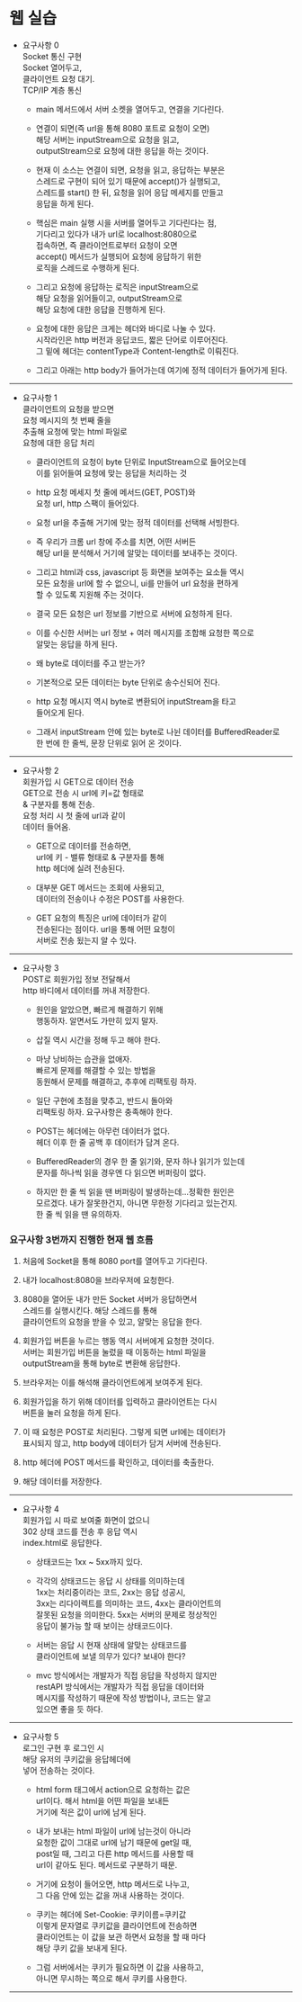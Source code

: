 # 웹 실습  
* 요구사항 0    
  Socket 통신 구현     
  Socket 열어두고,    
  클라이언트 요청 대기.   
  TCP/IP 계층 통신     

  * main 메서드에서 서버 소켓을 열어두고, 연결을 기다린다.   
  
  * 연결이 되면(즉 url을 통해 8080 포트로 요청이 오면)   
    해당 서버는 inputStream으로 요청을 읽고,     
    outputStream으로 요청에 대한 응답을 하는 것이다.   
    
  * 현재 이 소스는 연결이 되면, 요청을 읽고, 응답하는 부분은     
    스레드로 구현이 되어 있기 때문에 accept()가 실행되고,     
    스레드를 start() 한 뒤, 요청을 읽어 응답 메세지를 만들고    
    응답을 하게 된다.   
    
  * 핵심은 main 실행 시을 서버를 열어두고 기다린다는 점,    
    기다리고 있다가 내가 url로 localhost:8080으로   
    접속하면, 즉 클라이언트로부터 요청이 오면     
    accept() 메서드가 실행되어 요청에 응답하기 위한     
    로직을 스레드로 수행하게 된다.   
    
  * 그리고 요청에 응답하는 로직은 inputStream으로               
    해당 요청을 읽어들이고, outputStream으로            
    해당 요청에 대한 응답을 진행하게 된다.                  
                  
  * 요청에 대한 응답은 크게는 헤더와 바디로 나눌 수 있다.             
    시작라인은 http 버전과 응답코드, 짧은 단어로 이루어진다.            
    그 밑에 헤더는 contentType과 Content-length로 이뤄진다.            
             
  * 그리고 아래는 http body가 들어가는데 여기에 정적 데이터가 들어가게 된다.                    
***           
* 요구사항 1      
  클라이언트의 요청을 받으면     
  요청 메시지의 첫 번째 줄을    
  추출해 요청에 맞는 html 파일로    
  요청에 대한 응답 처리
      
  * 클라이언트의 요청이 byte 단위로 InputStream으로 들어오는데     
   이를 읽어들여 요청에 맞는 응답을 처리하는 것    
   
  * http 요청 메세지 첫 줄에 메서드(GET, POST)와    
   요청 url, http 스팩이 들어있다.     
   
  * 요청 url을 추출해 거기에 맞는 정적 데이터를 선택해 서빙한다.    
 
  * 즉 우리가 크롬 url 창에 주소를 치면, 어떤 서버든    
   해당 url을 분석해서 거기에 알맞는 데이터를 보내주는 것이다.   
   
  * 그리고 html과 css, javascript 등 화면을 보여주는 요소들 역시    
   모든 요청을 url에 할 수 없으니, ui를 만들어 url 요청을 편하게     
   할 수 있도록 지원해 주는 것이다.    
   
  * 결국 모든 요청은 url 정보를 기반으로 서버에 요청하게 된다.   

  * 이를 수신한 서버는 url 정보 + 여러 메시지를 조합해 요청한 쪽으로   
   알맞는 응답을 하게 된다.   
   
  * 왜 byte로 데이터를 주고 받는가?    
   * 기본적으로 모든 데이터는 byte 단위로 송수신되어 진다.     
   * http 요청 메시지 역시 byte로 변환되어 inputStream을 타고   
     들어오게 된다.   
   * 그래서 inputStream 안에 있는 byte로 나뉜 데이터를 BufferedReader로    
     한 번에 한 줄씩, 문장 단위로 읽어 온 것이다.   
***
* 요구사항 2    
  회원가입 시 GET으로 데이터 전송     
  GET으로 전송 시 url에 키=값 형태로    
  & 구분자를 통해 전송.    
  요청 처리 시 첫 줄에 url과 같이   
  데이터 들어옴.
    
  * GET으로 데이터를 전송하면,      
    url에 키 - 밸류 형태로 & 구분자를 통해    
    http 헤더에 실려 전송된다.   
   
  * 대부분 GET 메서드는 조회에 사용되고,   
   데이터의 전송이나 수정은 POST를 사용한다.  
   
  * GET 요청의 특징은 url에 데이터가 같이    
    전송된다는 점이다. url을 통해 어떤 요청이   
    서버로 전송 됬는지 알 수 있다.    
***
* 요구사항 3      
  POST로 회원가입 정보 전달해서    
  http 바디에서 데이터를 꺼내 저장한다.    
  
  * 원인을 알았으면, 빠르게 해결하기 위해      
    행동하자. 알면서도 가만히 있지 말자.   
    
  * 삽질 역시 시간을 정해 두고 해야 한다.    
  
  * 마냥 낭비하는 습관을 없애자.   
    빠르게 문제를 해결할 수 있는 방법을   
    동원해서 문제를 해결하고, 추후에 리팩토링 하자.    
    
  * 일단 구현에 초점을 맞추고, 반드시 돌아와  
    리팩토링 하자. 요구사항은 충족해야 한다.     
   
  * POST는 헤더에는 아무런 데이터가 없다.    
    헤더 이후 한 줄 공백 후 데이터가 담겨 온다.    
  
  * BufferedReader의 경우 한 줄 읽기와, 문자 하나 읽기가 있는데    
    문자를 하나씩 읽을 경우엔 다 읽으면 버퍼링이 없다.     
  
  * 하지만 한 줄 씩 읽을 땐 버퍼링이 발생하는데...정확한 원인은     
    모르겠다. 내가 잘못한건지, 아니면 무한정 기다리고 있는건지.   
    한 줄 씩 읽을 땐 유의하자.     
### 요구사항 3번까지 진행한 현재 웹 흐름     
1. 처음에 Socket을 통해 8080 port를 열어두고 기다린다.    

2. 내가 localhost:8080을 브라우저에 요청한다.   

3. 8080을 열어둔 내가 만든 Socket 서버가 응답하면서     
   스레드를 실행시킨다. 해당 스레드를 통해    
   클라이언트의 요청을 받을 수 있고, 알맞는 응답을 한다.   
   
4. 회원가입 버튼을 누르는 행동 역시 서버에게 요청한 것이다.    
   서버는 회원가입 버튼을 눌렀을 때 이동하는 html 파일을     
   outputStream을 통해 byte로 변환해 응답한다.   
   
5. 브라우저는 이를 해석해 클라이언트에게 보여주게 된다.   

6. 회원가입을 하기 위해 데이터를 입력하고 클라이언트는 다시    
   버튼을 눌러 요청을 하게 된다.   
   
7. 이 때 요청은 POST로 처리된다. 그렇게 되면 url에는 데이터가    
   표시되지 않고, http body에 데이터가 담겨 서버에 전송된다.   
   
8. http 헤더에 POST 메서드를 확인하고, 데이터를 축출한다.   

9. 해당 데이터를 저장한다.    
***
* 요구사항 4     
  회원가입 시 따로 보여줄 화면이 없으니    
  302 상태 코드를 전송 후 응답 역시    
  index.html로 응답한다.   
  
  * 상태코드는 1xx ~ 5xx까지 있다.   

  * 각각의 상태코드는 응답 시 상태를 의미하는데   
    1xx는 처리중이라는 코드, 2xx는 응답 성공시,    
    3xx는 리다이렉트를 의미하는 코드, 4xx는 클라이언트의   
    잘못된 요청을 의미한다. 5xx는 서버의 문제로 정상적인    
    응답이 불가능 할 때 보이는 상태코드이다.   
    
  * 서버는 응답 시 현재 상태에 알맞는 상태코드를   
    클라이언트에 보낼 의무가 있다? 보내야 한다?   
    
  * mvc 방식에서는 개발자가 직접 응답을 작성하지 않지만    
    restAPI 방식에서는 개발자가 직접 응답을 데이터와     
    메시지를 작성하기 때문에 작성 방법이나, 코드는 알고    
    있으면 좋을 듯 하다.     
***    
* 요구사항 5    
  로그인 구현 후 로그인 시    
  해당 유저의 쿠키값을 응답헤더에   
  넣어 전송하는 것이다.     
  
  * html form 태그에서 action으로 요청하는 값은      
    url이다. 해서 html을 어떤 파일을 보내든       
    거기에 적은 값이 url에 남게 된다.        
    
  * 내가 보내는 html 파일이 url에 남는것이 아니라    
    요청한 값이 그대로 url에 남기 때문에 get일 때,    
    post일 때, 그리고 다른 http 메서드를 사용할 때    
    url이 같아도 된다. 메서드로 구분하기 때문.      
    
  * 거기에 요청이 들어오면, http 메서드로 나누고,    
    그 다음 안에 있는 값을 꺼내 사용하는 것이다.    
    
  * 쿠키는 헤더에 Set-Cookie: 쿠키이름=쿠키값    
    이렇게 문자열로 쿠키값을 클라이언트에 전송하면    
    클라이언트는 이 값을 보관 하면서 요청을 할 때 마다    
    해당 쿠키 값을 보내게 된다.   
    
  * 그럼 서버에서는 쿠키가 필요하면 이 값을 사용하고,    
    아니면 무시하는 쪽으로 해서 쿠키를 사용한다.      
***    
